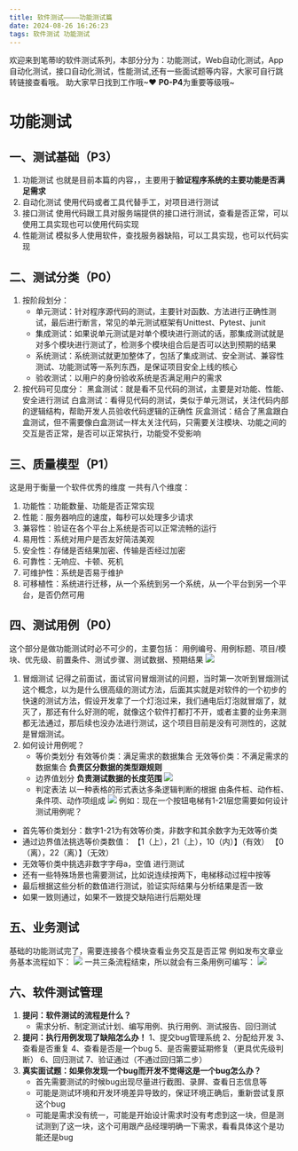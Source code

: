 ```yaml
---
title: 软件测试————功能测试篇
date: 2024-08-26 16:26:23
tags: 软件测试 功能测试
---
```

欢迎来到笔蒂I的软件测试系列，本部分分为：功能测试，Web自动化测试，App自动化测试，接口自动化测试，性能测试,还有一些面试题等内容，大家可自行跳转链接查看哦。
助大家早日找到工作哦~❤
**P0-P4**为重要等级哦~
# 功能测试
## 一、测试基础（P3）
1. 功能测试
   也就是目前本篇的内容，，主要用于**验证程序系统的主要功能是否满足需求**
2. 自动化测试
   使用代码或者工具代替手工，对项目进行测试
3. 接口测试
   使用代码跟工具对服务端提供的接口进行测试，查看是否正常，可以使用工具实现也可以使用代码实现
4. 性能测试
   模拟多人使用软件，查找服务器缺陷，可以工具实现，也可以代码实现

## 二、测试分类（P0）
1. 按阶段划分：
   * 单元测试：针对程序源代码的测试，主要针对函数、方法进行正确性测试，最后进行断言，常见的单元测试框架有Unittest、Pytest、junit
   * 集成测试：如果说单元测试是对单个模块进行测试的话，那集成测试就是对多个模块进行测试了，检测多个模块组合后是否可以达到预期的结果
   * 系统测试：系统测试就更加整体了，包括了集成测试、安全测试、兼容性测试、功能测试等一系列东西，是保证项目安全上线的核心
   * 验收测试：以用户的身份验收系统是否满足用户的需求
2. 按代码可见度分：
   黑盒测试：就是看不见代码的测试，主要是对功能、性能、安全进行测试
   白盒测试：看得见代码的测试，类似于单元测试，关注代码内部的逻辑结构，帮助开发人员验收代码逻辑的正确性
   灰盒测试：结合了黑盒跟白盒测试，但不需要像白盒测试一样太关注代码，只需要关注模块、功能之间的交互是否正常，是否可以正常执行，功能受不受影响

## 三、质量模型（P1）
这是用于衡量一个软件优秀的维度
一共有八个维度：
1. 功能性：功能数量、功能是否正常实现
2. 性能：服务器响应的速度，每秒可以处理多少请求
3. 兼容性：验证在各个平台上系统是否可以正常流畅的运行
4. 易用性：系统对用户是否友好简洁美观
5. 安全性：存储是否结果加密、传输是否经过加密
6. 可靠性：无响应、卡顿、死机
7. 可维护性：系统是否易于维护
8. 可移植性：系统进行迁移，从一个系统到另一个系统，从一个平台到另一个平台，是否仍然可用

## 四、测试用例（P0）
这个部分是做功能测试时必不可少的，主要包括：
用例编号、用例标题、项目/模块、优先级、前置条件、测试步骤、测试数据、预期结果
![](../images/./软件测试/用例.png)
1. 冒烟测试
记得之前面试，面试官问冒烟测试的问题，当时第一次听到冒烟测试这个概念，以为是什么很高级的测试方法，后面其实就是对软件的一个初步的快速的测试方法，假设开发拿了一个灯泡过来，我们通电后灯泡就冒烟了，就灭了，那还有什么好测的呢，就像这个软件打都打不开，或者主要的业务来测都无法通过，那后续也没办法进行测试，这个项目目前是没有可测性的，这就是冒烟测试。
2. 如何设计用例呢？
   * 等价类划分
   有效等价类：满足需求的数据集合
   无效等价类：不满足需求的数据集合
   **负责区分数据的类型跟规则**
   * 边界值划分
   **负责测试数据的长度范围**
   ![](../images/./软件测试/bianjiezhi.png)
   * 判定表法
   以一种表格的形式表达多条逻辑判断的根据
   由条件桩、动作桩、条件项、动作项组成
   ![](../images/./软件测试/panding.png)
例如：现在一个按钮电梯有1-21层您需要如何设计测试用例呢？
* 首先等价类划分：数字1-21为有效等价类，非数字和其余数字为无效等价类
* 通过边界值法挑选等价类数值：
  【1（上），21（上），10（内）】（有效）
  【0（离），22（离）】（无效）
* 无效等价类中挑选非数字字母a，空值  进行测试
* 还有一些特殊场景也需要测试，比如说连续按两下，电梯移动过程中按等
* 最后根据这些分析的数值进行测试，验证实际结果与分析结果是否一致
* 如果一致则通过，如果不一致提交缺陷进行后期处理

## 五、业务测试
基础的功能测试完了，需要连接各个模块查看业务交互是否正常
例如发布文章业务基本流程如下：
![](../images/./软件测试/image.png)
一共三条流程结束，所以就会有三条用例可编写：
![](../images/./软件测试/yewu.png)
 
## 六、软件测试管理
1. **提问：软件测试的流程是什么？**
   * 需求分析、制定测试计划、编写用例、执行用例、测试报告、回归测试
2. **提问：执行用例发现了缺陷怎么办！**
   1、提交bug管理系统 2、分配给开发 3、查看是否重复 4、查看是否是一个bug 5、是否需要延期修复（更具优先级判断） 6、回归测试 7、验证通过（不通过回归第二步）
3. **真实面试题：如果你发现一个bug而开发不觉得这是一个bug怎么办？**
   * 首先需要测试的时候bug出现尽量进行截图、录屏、查看日志信息等
   * 可能是测试环境和开发环境差异导致的，保证环境正确后，重新尝试复原这个bug
   * 可能是需求没有统一，可能是开始设计需求时没有考虑到这一块，但是测试测到了这一块，这个可用跟产品经理明确一下需求，看看具体这个是功能还是bug
   